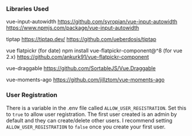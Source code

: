 ### Libraries Used

vue-input-autowidth
https://github.com/syropian/vue-input-autowidth
https://www.npmjs.com/package/vue-input-autowidth

tiptap
https://tiptap.dev/
https://github.com/ueberdosis/tiptap

vue flatpickr (for date)
npm install vue-flatpickr-component@^8 (for vue 2.x)
https://github.com/ankurk91/vue-flatpickr-component

vue-draggable
https://github.com/SortableJS/Vue.Draggable

vue-moments-ago
https://github.com/jillztom/vue-moments-ago


### User Registration
There is a variable in the .env file called `ALLOW_USER_REGISTRATION`.  Set this to `true` to allow user registration.  The first user created is an admin by default and they can create/delete other users.  I recommend setting `ALLOW_USER_REGISTRATION` to `false` once you create your first user.
